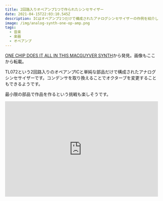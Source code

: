 ```yaml
---
title: 2回路入りオペアンプ1つで作られたシンセサイザー
date: 2021-04-15T22:03:10.545Z
description: ICはオペアンプ1つだけで構成されたアナログシンセサイザーの作例を紹介します
image: /img/analog-synth-one-op-amp.png
tags:
  - 音楽
  - 楽器
  - オペアンプ
---
```

[ONE CHIP DOES IT ALL IN THIS MACGUYVER SYNTH](https://hackaday.com/2020/01/27/one-chip-does-it-all-in-this-macguyver-synth/)から発見。画像もここから転載。

TL072という2回路入りのオペアンプICと単純な部品だけで構成されたアナログシンセサイザーです。コンデンサを取り換えることでオクターブを変更することもできるようです。

最小限の部品で作品を作るという挑戦も楽しそうです。

<iframe width="100%" height="315" src="https://www.youtube.com/embed/01SCXbAl4h8" frameborder="0" allow="accelerometer; autoplay; clipboard-write; encrypted-media; gyroscope; picture-in-picture" allowfullscreen></iframe>
